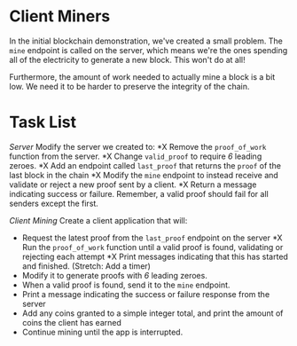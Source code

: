 # Client Miners

In the initial blockchain demonstration, we've created a small problem.  The `mine` endpoint is called on the server, which means we're the ones spending all of the electricity to generate a new block.  This won't do at all!

Furthermore, the amount of work needed to actually mine a block is a bit low.  We need it to be harder to preserve the integrity of the chain.


# Task List

*Server*
Modify the server we created to:
*X Remove the `proof_of_work` function from the server.
*X Change `valid_proof` to require *6* leading zeroes.
*X Add an endpoint called `last_proof` that returns the `proof` of the last block in the chain
*X Modify the `mine` endpoint to instead receive and validate or reject a new proof sent by a client.
*X Return a message indicating success or failure.  Remember, a valid proof should fail for all senders except the first.

*Client Mining*
Create a client application that will:
* Request the latest proof from the `last_proof` endpoint on the server
*X Run the `proof_of_work` function until a valid proof is found, validating or rejecting each attempt
*X Print messages indicating that this has started and finished.  (Stretch: Add a timer)
* Modify it to generate proofs with *6* leading zeroes.
* When a valid proof is found, send it to the `mine` endpoint.  
* Print a message indicating the success or failure response from the server
* Add any coins granted to a simple integer total, and print the amount of coins the client has earned
* Continue mining until the app is interrupted.
